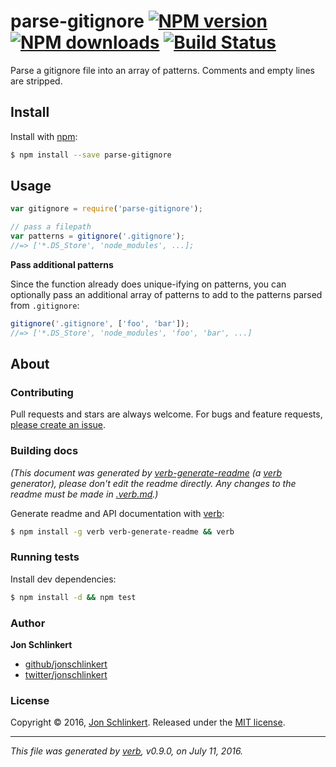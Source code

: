 # parse-gitignore [![NPM version](https://img.shields.io/npm/v/parse-gitignore.svg?style=flat)](https://www.npmjs.com/package/parse-gitignore) [![NPM downloads](https://img.shields.io/npm/dm/parse-gitignore.svg?style=flat)](https://npmjs.org/package/parse-gitignore) [![Build Status](https://img.shields.io/travis/jonschlinkert/parse-gitignore.svg?style=flat)](https://travis-ci.org/jonschlinkert/parse-gitignore)

Parse a gitignore file into an array of patterns. Comments and empty lines are stripped.

## Install

Install with [npm](https://www.npmjs.com/):

```sh
$ npm install --save parse-gitignore
```

## Usage

```js
var gitignore = require('parse-gitignore');

// pass a filepath
var patterns = gitignore('.gitignore');
//=> ['*.DS_Store', 'node_modules', ...];
```

**Pass additional patterns**

Since the function already does unique-ifying on patterns, you can optionally pass an additional array of patterns to add to the patterns parsed from `.gitignore`:

```js
gitignore('.gitignore', ['foo', 'bar']);
//=> ['*.DS_Store', 'node_modules', 'foo', 'bar', ...]
```

## About

### Contributing

Pull requests and stars are always welcome. For bugs and feature requests, [please create an issue](../../issues/new).

### Building docs

_(This document was generated by [verb-generate-readme](https://github.com/verbose/verb-generate-readme) (a [verb](https://github.com/verbose/verb) generator), please don't edit the readme directly. Any changes to the readme must be made in [.verb.md](.verb.md).)_

Generate readme and API documentation with [verb](https://github.com/verbose/verb):

```sh
$ npm install -g verb verb-generate-readme && verb
```

### Running tests

Install dev dependencies:

```sh
$ npm install -d && npm test
```

### Author

**Jon Schlinkert**

* [github/jonschlinkert](https://github.com/jonschlinkert)
* [twitter/jonschlinkert](http://twitter.com/jonschlinkert)

### License

Copyright © 2016, [Jon Schlinkert](https://github.com/jonschlinkert).
Released under the [MIT license](https://github.com/jonschlinkert/parse-gitignore/blob/master/LICENSE).

***

_This file was generated by [verb](https://github.com/verbose/verb), v0.9.0, on July 11, 2016._